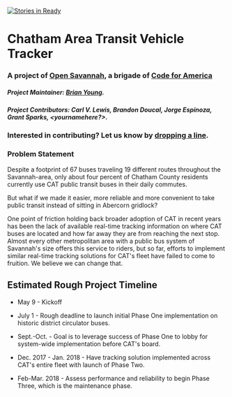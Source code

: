 [![Stories in Ready](https://badge.waffle.io/opensavannah/Track-a-CAT.png?label=ready&title=Ready)](https://waffle.io/opensavannah/Track-a-CAT?utm_source=badge)
# Chatham Area Transit Vehicle Tracker
### A project of [Open Savannah](https://opensavannah.org), a brigade of [Code for America](https://codeforamerica.org)

##### Project Maintainer: [Brian Young](https://github.com/brianontheroad).

##### Project Contributors: Carl V. Lewis, Brandon Doucal, Jorge Espinoza, Grant Sparks, <yournamehere?>. 

### Interested in contributing? Let us know by [dropping a line](https://paperform.co/form/o06nqtia).

### Problem Statement
Despite a footprint of 67 buses traveling 19 different routes throughout the Savannah-area, only about four percent of Chatham County residents currently use CAT public transit buses in their daily commutes. 

But what if we made it easier, more reliable and more convenient to take public transit instead of sitting in Abercorn gridlock?

One point of friction holding back broader adoption of CAT in recent years has been the lack of available real-time tracking information on where CAT buses are located and how far away they are from reaching the next stop. Almost every other metropolitan area with a public bus system of Savannah's size offers this service to riders, but so far, efforts to implement similar real-time tracking solutions for CAT's fleet have failed to come to fruition. We believe we can change that.


## Estimated Rough Project Timeline

+ May 9 - Kickoff

+ July 1 - Rough deadline to launch initial Phase One implementation on historic district circulator buses.

+ Sept.-Oct. - Goal is to leverage success of Phase One to lobby for system-wide implementation before CAT's board.

+ Dec. 2017  - Jan. 2018 - Have tracking solution implemented across CAT's entire fleet with launch of Phase Two.

+ Feb-Mar. 2018 - Assess performance and reliability to begin Phase Three, which is the maintenance phase.
